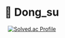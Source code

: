 <div align=center> <h1>🚽 Dong_su</h1> </center>

<div align=center>

[![Solved.ac Profile](http://mazassumnida.wtf/api/v2/generate_badge?boj=kimhuisuv)](https://solved.ac/kimhuisuv/)
</div>

